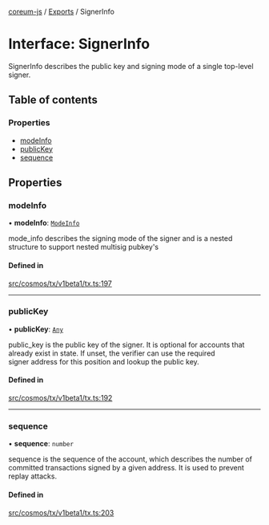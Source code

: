[coreum-js](../README.md) / [Exports](../modules.md) / SignerInfo

# Interface: SignerInfo

SignerInfo describes the public key and signing mode of a single top-level
signer.

## Table of contents

### Properties

- [modeInfo](SignerInfo.md#modeinfo)
- [publicKey](SignerInfo.md#publickey)
- [sequence](SignerInfo.md#sequence)

## Properties

### modeInfo

• **modeInfo**: [`ModeInfo`](../modules.md#modeinfo)

mode_info describes the signing mode of the signer and is a nested
structure to support nested multisig pubkey's

#### Defined in

[src/cosmos/tx/v1beta1/tx.ts:197](https://github.com/PulsaraIO/coreum-js/blob/37352c6/src/cosmos/tx/v1beta1/tx.ts#L197)

___

### publicKey

• **publicKey**: [`Any`](../modules/internal_.md#any)

public_key is the public key of the signer. It is optional for accounts
that already exist in state. If unset, the verifier can use the required \
signer address for this position and lookup the public key.

#### Defined in

[src/cosmos/tx/v1beta1/tx.ts:192](https://github.com/PulsaraIO/coreum-js/blob/37352c6/src/cosmos/tx/v1beta1/tx.ts#L192)

___

### sequence

• **sequence**: `number`

sequence is the sequence of the account, which describes the
number of committed transactions signed by a given address. It is used to
prevent replay attacks.

#### Defined in

[src/cosmos/tx/v1beta1/tx.ts:203](https://github.com/PulsaraIO/coreum-js/blob/37352c6/src/cosmos/tx/v1beta1/tx.ts#L203)
